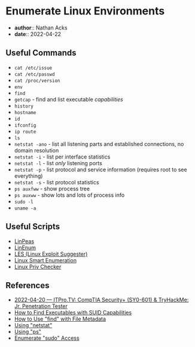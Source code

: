 # Enumerate Linux Environments

* **author**:: Nathan Acks
* **date**:: 2022-04-22

## Useful Commands

* `cat /etc/issue`
* `cat /etc/passwd`
* `cat /proc/version`
* `env`
* `find`
* `getcap` - find and list executable *capabilities*
* `history`
* `hostname`
* `id`
* `ifconfig`
* `ip route`
* `ls`
* `netstat -ano` - list all listening parts and established connections, no domain resolution
* `netstat -i` - list per interface statistics
* `netstat -l` - list *only* listening ports
* `netstat -p` - list protocol and service information (requires root to see everything)
* `netstat -s` - list protocol statistics
* `ps auxfww` - show process tree
* `ps auxww` - show lots and lots of process info
* `sudo -l`
* `uname -a`

## Useful Scripts

* [LinPeas](https://github.com/carlospolop/privilege-escalation-awesome-scripts-suite/tree/master/linPEAS)
* [LinEnum](https://github.com/rebootuser/LinEnum)
* [LES (Linux Exploit Suggester)](https://github.com/mzet-/linux-exploit-suggester)
* [Linux Smart Enumeration](https://github.com/diego-treitos/linux-smart-enumeration)
* [Linux Priv Checker](https://github.com/linted/linuxprivchecker)

## References

* [2022-04-20 — ITPro.TV: CompTIA Security+ (SY0-601) & TryHackMe: Jr. Penetration Tester](../log/2022-04-20-itprotv-comptia-security-plus-and-tryhackme-jr-penetration-tester.md)
* [How to Find Executables with SUID Capabilities](how-to-find-executables-with-suid-capabilities.md)
* [How to Use "find" with File Metadata](how-to-use-find-with-file-metadata.md)
* [Using "netstat"](netstat.md)
* [Using "ps"](ps.md)
* [Enumerate "sudo" Access](enumerate-sudo-access.md)
